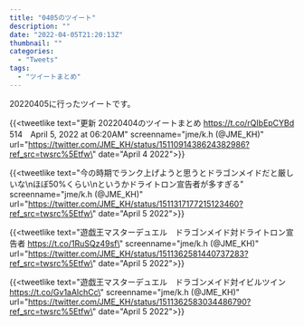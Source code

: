 ```yaml
---
title: "0405のツイート"
description: ""
date: "2022-04-05T21:20:13Z"
thumbnail: ""
categories:
  - "Tweets"
tags:
  - "ツイートまとめ"
---
```

20220405に行ったツイートです。
<!--more-->
{{<tweetlike text=\"更新 20220404のツイートまとめ https://t.co/rQIbEpCYBd 514　April 5, 2022 at 06:20AM\" screenname=\"jme/k.h (@JME_KH)\" url=\"https://twitter.com/JME_KH/status/1511091438624382986?ref_src=twsrc%5Etfw\" date=\"April 4 2022\">}}

{{<tweetlike text=\"今の時期でランク上げようと思うとドラゴンメイドだと厳しいな\nほぼ50%くらい\nというかドライトロン宣告者が多すぎる\" screenname=\"jme/k.h (@JME_KH)\" url=\"https://twitter.com/JME_KH/status/1511317177215123460?ref_src=twsrc%5Etfw\" date=\"April 5 2022\">}}

{{<tweetlike text=\"遊戯王マスターデュエル　ドラゴンメイド対ドライトロン宣告者 https://t.co/1RuSQz49sf\" screenname=\"jme/k.h (@JME_KH)\" url=\"https://twitter.com/JME_KH/status/1511362581440737283?ref_src=twsrc%5Etfw\" date=\"April 5 2022\">}}

{{<tweetlike text=\"遊戯王マスターデュエル　ドラゴンメイド対イビルツイン https://t.co/Gv1aAlchCc\" screenname=\"jme/k.h (@JME_KH)\" url=\"https://twitter.com/JME_KH/status/1511362583034486790?ref_src=twsrc%5Etfw\" date=\"April 5 2022\">}}

